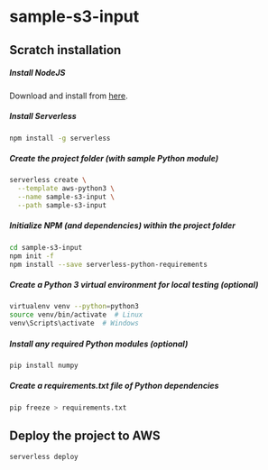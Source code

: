 # sample-s3-input

## Scratch installation

##### Install NodeJS

Download and install from [here](https://nodejs.org/en/).

##### Install Serverless
```bash
npm install -g serverless
```

##### Create the project folder (with sample Python module)
```bash
serverless create \
  --template aws-python3 \
  --name sample-s3-input \
  --path sample-s3-input
```

##### Initialize NPM (and dependencies) within the project folder
```bash
cd sample-s3-input
npm init -f
npm install --save serverless-python-requirements
```

##### Create a Python 3 virtual environment for local testing (optional)
```bash
virtualenv venv --python=python3
source venv/bin/activate  # Linux
venv\Scripts\activate  # Windows
```

##### Install any required Python modules (optional)
```bash
pip install numpy
```

##### Create a requirements.txt file of Python dependencies
```bash
pip freeze > requirements.txt
```

## Deploy the project to AWS
```bash
serverless deploy
```
